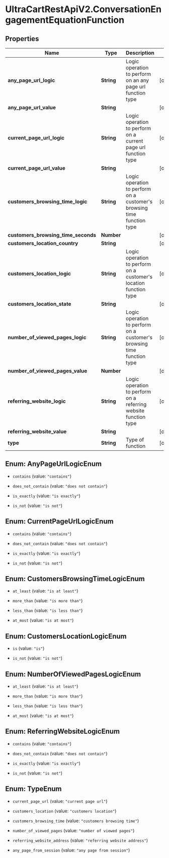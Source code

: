 # UltraCartRestApiV2.ConversationEngagementEquationFunction

## Properties
Name | Type | Description | Notes
------------ | ------------- | ------------- | -------------
**any_page_url_logic** | **String** | Logic operation to perform on an any page url function type | [optional] 
**any_page_url_value** | **String** |  | [optional] 
**current_page_url_logic** | **String** | Logic operation to perform on a current page url function type | [optional] 
**current_page_url_value** | **String** |  | [optional] 
**customers_browsing_time_logic** | **String** | Logic operation to perform on a customer's browsing time function type | [optional] 
**customers_browsing_time_seconds** | **Number** |  | [optional] 
**customers_location_country** | **String** |  | [optional] 
**customers_location_logic** | **String** | Logic operation to perform on a customer's location function type | [optional] 
**customers_location_state** | **String** |  | [optional] 
**number_of_viewed_pages_logic** | **String** | Logic operation to perform on a customer's browsing time function type | [optional] 
**number_of_viewed_pages_value** | **Number** |  | [optional] 
**referring_website_logic** | **String** | Logic operation to perform on a referring website function type | [optional] 
**referring_website_value** | **String** |  | [optional] 
**type** | **String** | Type of function | [optional] 


<a name="AnyPageUrlLogicEnum"></a>
## Enum: AnyPageUrlLogicEnum


* `contains` (value: `"contains"`)

* `does_not_contain` (value: `"does not contain"`)

* `is_exactly` (value: `"is exactly"`)

* `is_not` (value: `"is not"`)




<a name="CurrentPageUrlLogicEnum"></a>
## Enum: CurrentPageUrlLogicEnum


* `contains` (value: `"contains"`)

* `does_not_contain` (value: `"does not contain"`)

* `is_exactly` (value: `"is exactly"`)

* `is_not` (value: `"is not"`)




<a name="CustomersBrowsingTimeLogicEnum"></a>
## Enum: CustomersBrowsingTimeLogicEnum


* `at_least` (value: `"is at least"`)

* `more_than` (value: `"is more than"`)

* `less_than` (value: `"is less than"`)

* `at_most` (value: `"is at most"`)




<a name="CustomersLocationLogicEnum"></a>
## Enum: CustomersLocationLogicEnum


* `is` (value: `"is"`)

* `is_not` (value: `"is not"`)




<a name="NumberOfViewedPagesLogicEnum"></a>
## Enum: NumberOfViewedPagesLogicEnum


* `at_least` (value: `"is at least"`)

* `more_than` (value: `"is more than"`)

* `less_than` (value: `"is less than"`)

* `at_most` (value: `"is at most"`)




<a name="ReferringWebsiteLogicEnum"></a>
## Enum: ReferringWebsiteLogicEnum


* `contains` (value: `"contains"`)

* `does_not_contain` (value: `"does not contain"`)

* `is_exactly` (value: `"is exactly"`)

* `is_not` (value: `"is not"`)




<a name="TypeEnum"></a>
## Enum: TypeEnum


* `current_page_url` (value: `"current page url"`)

* `customers_location` (value: `"customers location"`)

* `customers_browsing_time` (value: `"customers browsing time"`)

* `number_of_viewed_pages` (value: `"number of viewed pages"`)

* `referring_website_address` (value: `"referring website address"`)

* `any_page_from_session` (value: `"any page from session"`)




